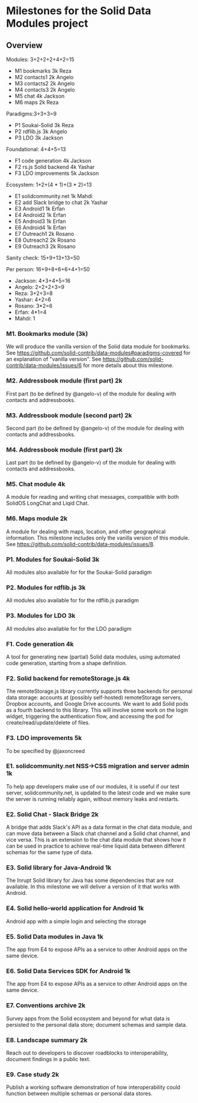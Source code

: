# Milestones for the Solid Data Modules project
## Overview
Modules: 3+2+2+2+4+2=15
* M1 bookmarks 3k Reza
* M2 contacts1 2k Angelo
* M3 contacts2 2k Angelo
* M4 contacts3 2k Angelo
* M5 chat 4k Jackson
* M6 maps 2k Reza

Paradigms:3+3+3=9
* P1 Soukai-Solid 3k Reza
* P2 rdflib.js 3k Angelo
* P3 LDO 3k Jackson

Foundational: 4+4+5=13
* F1 code generation 4k Jackson
* F2 rs.js Solid backend 4k Yashar
* F3 LDO improvements 5k Jackson

Ecosystem: 1+2+(4 * 1)+(3 * 2)=13
* E1 solidcommunity.net 1k Mahdi
* E2 add Slack bridge to chat 2k Yashar
* E3 Android1 1k Erfan
* E4 Android2 1k Erfan
* E5 Android3 1k Erfan
* E6 Android4 1k Erfan
* E7 Outreach1 2k Rosano
* E8 Outreach2 2k Rosano
* E9 Outreach3 2k Rosano

Sanity check: 15+9+13+13=50

Per person: 16+9+8+6+6+4+1=50
* Jackson: 4+3+4+5=16
* Angelo: 2+2+2+3=9
* Reza: 3+2+3=8
* Yashar: 4+2=6
* Rosano: 3*2=6
* Erfan: 4*1=4
* Mahdi: 1
  
### M1. Bookmarks module (3k)
We will produce the vanilla version of the Solid data module for bookmarks.
See https://github.com/solid-contrib/data-modules#paradigms-covered for an explanation of "vanilla version".
See https://github.com/solid-contrib/data-modules/issues/6 for more details about this milestone.

### M2. Addressbook module (first part) 2k
First part (to be defined by @angelo-v) of the module for dealing with contacts and addressbooks.

### M3. Addressbook module (second part) 2k
Second part (to be defined by @angelo-v) of the module for dealing with contacts and addressbooks.

### M4. Addressbook module (first part) 2k
Last part (to be defined by @angelo-v) of the module for dealing with contacts and addressbooks.

### M5. Chat module 4k
A module for reading and writing chat messages, compatible with both SolidOS LongChat and Liqid Chat.

### M6. Maps module 2k
A module for dealing with maps, location, and other geographical information. This milestone includes only the vanilla version of this module.
See https://github.com/solid-contrib/data-modules/issues/8.

### P1. Modules for Soukai-Solid 3k
All modules also available for for the Soukai-Solid paradigm

### P2. Modules for rdflib.js 3k
All modules also available for for the rdflib.js paradigm

### P3. Modules for LDO 3k
All modules also available for for the LDO paradigm

### F1. Code generation 4k
A tool for generating new (partial) Solid data modules, using automated code generation, starting from a shape definition.

### F2. Solid backend for remoteStorage.js 4k
The remoteStorage.js library currently supports three backends for personal data storage: accounts at (possibly self-hosted) remoteStorage servers, Dropbox accounts,
and Google Drive accounts. We want to add Solid pods as a fourth backend to this library. This will involve some work on the login widget,
triggering the authentication flow, and accessing the pod for create/read/update/delete of files.

### F3. LDO improvements 5k
To be specified by @jaxoncreed

### E1. solidcommunity.net NSS->CSS migration and server admin 1k
To help app developers make use of our modules, it is useful if our test server, solidcommunity.net, is updated to the latest code and we make sure
the server is running reliably again, without memory leaks and restarts.

### E2. Solid Chat - Slack Bridge 2k
A bridge that adds Slack's API as a data format in the chat data module, and can move data between a Slack chat channel and a Solid chat channel,
and vice versa. This is an extension to the chat data module that shows how it can be used in practice to achieve real-time liquid data between
different schemas for the same type of data.

### E3. Solid library for Java-Android 1k
The Inrupt Solid library for Java has some dependencies that are not available. In this milestone we will deliver a version of it that works with Android.

### E4. Solid hello-world application for Android 1k
Android app with a simple login and selecting the storage

### E5. Solid Data modules in Java 1k
The app from E4 to expose APIs as a service to other Android apps on the same device.

### E6. Solid Data Services SDK for Android 1k
The app from E4 to expose APIs as a service to other Android apps on the same device.

### E7. Conventions archive 2k
Survey apps from the Solid ecosystem and beyond for what data is persisted to the personal data store; document schemas and sample data.

### E8. Landscape summary 2k
Reach out to developers to discover roadblocks to interoperability, document findings in a public text.

### E9. Case study 2k
Publish a working software demonstration of how interoperability could function between multiple schemas or personal data stores.
